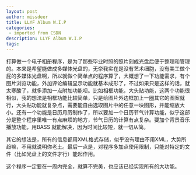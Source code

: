 ```yaml
---
layout: post
author: missdeer
title: LLYF Album W.I.P
categories: 
 - imported from CSDN
description: LLYF Album W.I.P
tags: 
---
```


打算做一个电子相册程序，是为了那些毕业时照的照片刻成光盘后便于整理和管理的。本来是希望能做成多媒体光盘的，无奈我实在是没有艺术细胞，没有美工做个屁的多媒体光盘啊，所以就做个简单点的程序算了，大概想了一下功能需求，有个图片浏览功能，外加评论编辑显示功能就基本成形了，不过如果只是这样的话，就太寒酸了，就多添加一点附加功能呗。比如相框功能，大头贴功能，这两个功能很相似，我的想法是相框功能比较简单，只是给图片外边框加上一圈其它的图案就行，大头贴功能就复杂点，需要能自由选取图片中的任意一块图形，并能缩放大小。还有一个功能是日历月历制作了，所以要加一个日历节气计算功能，似乎这部分是整个程序里唯一有点麻烦的地方，节气日历的计算有点复杂。要加个背景音乐播放功能，用BASS 就能解决，因为时间比较短，就一切从简。

其它的想法是，所有的信息都用XML格式存储，似乎没有理由不用XML，大势所趋嘛，不用就说明你老土。最后一点是，对程序多加点使用限制，只能对特定的文件（比如光盘上的文件才行）能起作用。

这个程序一定要在一周内完全，就算不完美，也应该已经实现所有的大功能。
